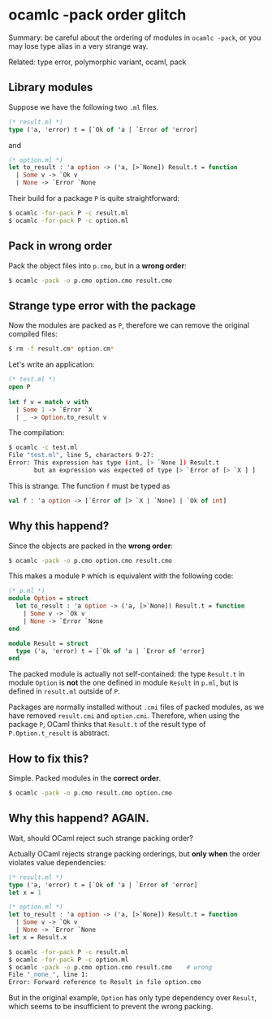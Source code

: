ocamlc -pack order glitch
===============================

Summary: be careful about the ordering of modules in `ocamlc -pack`, or you may lose type alias in a very strange way.

Related: type error, polymorphic variant, ocaml, pack

Library modules
--------------------------------

Suppose we have the following two `.ml` files.

```ocaml
(* result.ml *)
type ('a, 'error) t = [`Ok of 'a | `Error of 'error]
```

and

```ocaml
(* option.ml *)
let to_result : 'a option -> ('a, [>`None]) Result.t = function
  | Some v -> `Ok v
  | None -> `Error `None
```

Their build for a package `P` is quite straightforward:

```sh
$ ocamlc -for-pack P -c result.ml
$ ocamlc -for-pack P -c option.ml
```

Pack in wrong order
--------------------------------

Pack the object files into `p.cmo`, but in a **wrong order**:

```sh
$ ocamlc -pack -o p.cmo option.cmo result.cmo
```

Strange type error with the package
-------------------------------------

Now the modules are packed as `P`, therefore we can remove the original compiled files:

```sh
$ rm -f result.cm* option.cm*
```

Let's write an application:

```ocaml
(* test.ml *)
open P
  
let f v = match v with
  | Some 1 -> `Error `X
  | _ -> Option.to_result v
```

The compilation:

```sh
$ ocamlc -c test.ml
File "test.ml", line 5, characters 9-27:
Error: This expression has type (int, [> `None ]) Result.t
       but an expression was expected of type [> `Error of [> `X ] ]
```

This is strange. The function `f` must be typed as

```ocaml
val f : 'a option -> [`Error of [> `X | `None] | `Ok of int]
```

Why this happend?
-------------------------------------

Since the objects are packed in the **wrong order**:
	   
```sh
$ ocamlc -pack -o p.cmo option.cmo result.cmo
```

This makes a module `P` which is equivalent with the following code:

```ocaml
(* p.ml *)
module Option = struct
  let to_result : 'a option -> ('a, [>`None]) Result.t = function
    | Some v -> `Ok v
    | None -> `Error `None
end

module Result = struct
  type ('a, 'error) t = [`Ok of 'a | `Error of 'error]
end
```

The packed module is actually not self-contained:
the type `Result.t` in module `Option` is **not** the one defined in module `Result` in `p.ml`,
but is defined in `result.ml` outside of `P`.

Packages are normally installed without `.cmi` files of packed modules, as we have removed `result.cmi` and `option.cmi`.
Therefore, when using the package `P`, OCaml thinks that `Result.t` of the result type of `P.Option.t_result` is abstract.

How to fix this?
-------------------------------------

Simple. Packed modules in the **correct order**.

```sh
$ ocamlc -pack -o p.cmo result.cmo option.cmo 
```

Why this happend? AGAIN.
-------------------------------------

Wait, should OCaml reject such strange packing order?

Actually OCaml rejects strange packing orderings,
but **only when** the order violates value dependencies:

```ocaml
(* result.ml *)
type ('a, 'error) t = [`Ok of 'a | `Error of 'error]
let x = 1
```

```ocaml
(* option.ml *)
let to_result : 'a option -> ('a, [>`None]) Result.t = function
  | Some v -> `Ok v
  | None -> `Error `None
let x = Result.x
```

```sh
$ ocamlc -for-pack P -c result.ml
$ ocamlc -for-pack P -c option.ml
$ ocamlc -pack -o p.cmo option.cmo result.cmo    # wrong
File "_none_", line 1:
Error: Forward reference to Result in file option.cmo
```

But in the original example, `Option` has only type dependency over `Result`,
which seems to be insufficient to prevent the wrong packing.

